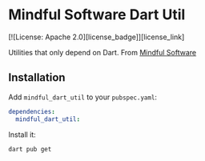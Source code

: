 # Mindful Software Dart Util

[![License: Apache 2.0][license_badge]][license_link]

Utilities that only depend on Dart.
From [Mindful Software](https://mindfulsoftware.com)

## Installation
Add `mindful_dart_util` to your `pubspec.yaml`:

```yaml
dependencies:
  mindful_dart_util:
```

Install it:

```sh
dart pub get
```

